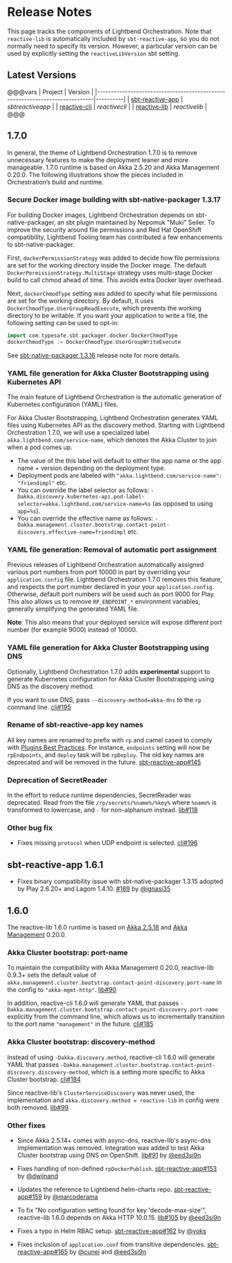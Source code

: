 # Release Notes

This page tracks the components of Lightbend Orchestration. Note that `reactive-lib` is automatically included by `sbt-reactive-app`, so you do not normally
need to specify its version. However, a particular version can be used by explicitly setting the `reactiveLibVersion`
sbt setting.

## Latest Versions

@@@vars
| Project                                                                     |  Version |
|-----------------------------------------------------------------------------|----------|
| [sbt-reactive-app](https://github.com/lightbend/sbt-reactive-app/releases)  | $sbtreactiveapp$   |
| [reactive-cli](https://github.com/lightbend/reactive-cli/releases)          | $reactivecli$  |
| [reactive-lib](https://github.com/lightbend/reactive-lib/releases)          | $reactivelib$  |
@@@

## 1.7.0

In general, the theme of Lightbend Orchestration 1.7.0 is to remove unnecessary features to make the deployment leaner and more manageable. 1.7.0 runtime is based on Akka 2.5.20 and Akka Management 0.20.0. The following illustrations show the pieces included in Orchestration’s build and runtime.

### Secure Docker image building with sbt-native-packager 1.3.17

For building Docker images, Lightbend Orchestration depends on sbt-native-packager, an sbt plugin maintained by Nepomuk "Muki" Seiler. To improve the security around file permissions and Red Hat OpenShift compatibility, Lightbend Tooling team has contributed a few enhancements to sbt-native-packager.

First, `dockerPermissionStrategy` was added to decide how file permissions are set for the working directory inside the Docker image. The default `DockerPermissionStrategy.MultiStage` strategy uses multi-stage Docker build to call chmod ahead of time. This avoids extra Docker layer overhead.

Next, `dockerChmodType` setting was added to specify what file permissions are set for the working directory. By default, it uses `DockerChmodType.UserGroupReadExecute`, which prevents the working directory to be writable. If you want your application to write a file, the following setting can be used to opt-in:

```scala
import com.typesafe.sbt.packager.docker.DockerChmodType
dockerChmodType := DockerChmodType.UserGroupWriteExecute
```

See [sbt-native-packager 1.3.16](https://github.com/sbt/sbt-native-packager/releases/tag/v1.3.16) release note for more details.

### YAML file generation for Akka Cluster Bootstrapping using Kubernetes API

The main feature of Lightbend Orchestration is the automatic generation of Kubernetes configuration  (YAML) files.

For Akka Cluster Bootstrapping, Lightbend Orchestration generates YAML files using Kubernetes API as the discovery method. Starting with Lightbend Orchestration 1.7.0, we will use a specialized label `akka.lightbend.com/service-name`, which denotes the Akka Cluster to join when a pod comes up.

- The value of the this label will default to either the app name or the app name + version depending on the deployment type.
- Deployment pods are labeled with `"akka.lightbend.com/service-name": "friendimpl"` etc.
- You can override the label selector as follows: `-Dakka.discovery.kubernetes-api.pod-label-selector=akka.lightbend.com/service-name=%s` (as opposed to using `app=%s`).
- You can override the  effective name  as follows: `-Dakka.management.cluster.bootstrap.contact-point-discovery.effective-name=friendimpl` etc.

### YAML file generation: Removal of automatic port assignment

Previous releases of Lightbend Orchestration automatically assigned various port numbers from port 10000 in part by overriding your `application.config` file. Lightbend Orchestration 1.7.0 removes this feature, and respects the port number declared in your your `application.config`. Otherwise, default port numbers will be used such as port 9000 for Play. This also allows us to remove `RP_ENDPOINT_*` environment variables, generally simplifying the generated YAML file.

**Note**: This also means that your deployed service will expose different port number (for example 9000) instead of 10000.

### YAML file generation for Akka Cluster Bootstrapping using DNS

Optionally, Lightbend Orchestration 1.7.0 adds **experimental** support to generate Kubernetes configuration for Akka Cluster Bootstrapping using DNS as the discovery method.

If you want to use DNS, pass `--discovery-method=akka-dns` to the `rp` command line. [cli#195][cli195]

### Rename of sbt-reactive-app key names

All key names are renamed to prefix with `rp` and camel cased to comply with [Plugins Best Practices][best-practice]. For instance, `endpoints` setting will now be `rpEndpoints`, and `deploy` task will be `rpDeploy`. The old key names are deprecated and will be removed in the future. [sbt-reactive-app#145][sbt-reactive-app145]

### Deprecation of SecretReader

In the effort to reduce runtime dependencies, SecretReader was deprecated. Read from the file `/rp/secrets/%name%/%key%` where `%name%` is transformed to lowercase, and `-` for non-alphanum instead. [lib#118][lib118]

### Other bug fix

- Fixes missing `protocol` when UDP endpoint is selected. [cli#196][cli196]

  [cli195]: https://github.com/lightbend/reactive-cli/pull/195
  [cli196]: https://github.com/lightbend/reactive-cli/pull/196
  [lib118]: https://github.com/lightbend/reactive-lib/pull/118
  [lib119]: https://github.com/lightbend/reactive-lib/pull/119
  [sbt-reactive-app145]: https://github.com/lightbend/sbt-reactive-app/pull/145
  [best-practice]: https://www.scala-sbt.org/1.x/docs/Plugins-Best-Practices.html



## sbt-reactive-app 1.6.1

- Fixes binary compatibility issue with sbt-native-packager 1.3.15 adopted by Play 2.6.20+ and Lagom 1.4.10. [#169][sbt-reactive-app169] by [@ignasi35][@ignasi35]

## 1.6.0

The reactive-lib 1.6.0 runtime is based on [Akka 2.5.18][akka2518] and [Akka Management][management] 0.20.0.

### Akka Cluster bootstrap: port-name

To maintain the compatibility with Akka Management 0.20.0, reactive-lib 0.9.3+ sets the default value of `akka.management.cluster.bootstrap.contact-point-discovery.port-name` in the config to `"akka-mgmt-http"`. [lib#90][lib90]

In addition, reactive-cli 1.6.0 will generate YAML that passes `-Dakka.management.cluster.bootstrap.contact-point-discovery.port-name` explicitly from the command line, which allows us to incrementally transition to the port name `"management"` in the future. [cli#185][cli185]

### Akka Cluster bootstrap: discovery-method

Instead of using `-Dakka.discovery.method`, reactive-cli 1.6.0 will generate YAML that passes `-Dakka.management.cluster.bootstrap.contact-point-discovery.discovery-method`, which is a setting more specific to Akka Cluster bootstrap. [cli#184][cli184]

Since reactive-lib's `ClusterServiceDiscovery` was never used, the implementation and `akka.discovery.method = reactive-lib` in config were both removed. [lib#99][lib99]

### Other fixes

- Since Akka 2.5.14+ comes with async-dns, reactive-lib's async-dns implementation was removed. Integration was added to test Akka Cluster bootstrap using DNS on OpenShift. [lib#91][lib91] by [@eed3si9n][@eed3si9n]
- Fixes handling of non-defined `rpDockerPublish`. [sbt-reactive-app#153][sbt-reactive-app153] by [@dwijnand][@dwijnand]
- Updates the reference to Lightbend helm-charts repo. [sbt-reactive-app#159][sbt-reactive-app159] by [@marcoderama][@marcoderama]
- To fix "No configuration setting found for key 'decode-max-size'", reactive-lib 1.6.0 depends on Akka HTTP 10.0.15. [lib#105][lib105] by [@eed3si9n][@eed3si9n]
- Fixes a typo in Helm RBAC setup. [sbt-reactive-app#162][sbt-reactive-app162] by [@yoks][@yoks]
- Fixes inclusion of `application.conf` from transitive dependencies. [sbt-reactive-app#165][sbt-reactive-app165] by [@cunei][@cunei] and [@eed3si9n][@eed3si9n]

  [orchestration]: https://developer.lightbend.com/docs/lightbend-orchestration/current/
  [management]: https://developer.lightbend.com/docs/akka-management/current/
  [akka2518]: https://akka.io/blog/news/2018/10/07/akka-2.5.18-released
  [cli]: https://developer.lightbend.com/docs/lightbend-orchestration/current/setup/cli-installation.html
  [sbt-reactive-app]: https://developer.lightbend.com/docs/lightbend-orchestration/current/setup/project-setup.html
  [lib90]: https://github.com/lightbend/reactive-lib/pull/90
  [lib91]: https://github.com/lightbend/reactive-lib/pull/91
  [lib99]: https://github.com/lightbend/reactive-lib/pull/99
  [lib105]: https://github.com/lightbend/reactive-lib/pull/105
  [cli184]: https://github.com/lightbend/reactive-cli/pull/184
  [cli185]: https://github.com/lightbend/reactive-cli/pull/185
  [sbt-reactive-app153]: https://github.com/lightbend/sbt-reactive-app/pull/153
  [sbt-reactive-app159]: https://github.com/lightbend/sbt-reactive-app/pull/159
  [sbt-reactive-app162]: https://github.com/lightbend/sbt-reactive-app/pull/162
  [sbt-reactive-app165]: https://github.com/lightbend/sbt-reactive-app/pull/165
  [sbt-reactive-app169]: https://github.com/lightbend/sbt-reactive-app/pull/169
  [@cunei]: https://github.com/cunei
  [@eed3si9n]: http://github.com/eed3si9n
  [@dwijnand]: https://github.com/dwijnand
  [@marcoderama]: https://github.com/marcoderama
  [@yoks]: https://github.com/yoks
  [@ignasi35]: http://github.com/ignasi35
